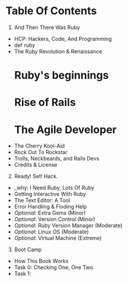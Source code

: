 # Table Of Contents

1. And Then There Was Ruby
  * HCP: Hackers, Code, And Programming
  * def ruby
  * The Ruby Revolution & Renaissance
    # Ruby's beginnings
    # Rise of Rails
    # The Agile Developer
  * The Cherry Kool-Aid
  * Rock Out To Rockstar
  * Trolls, Neckbeards, and Rails Devs
  * Credits & License
2. Ready! Set! Hack.
  * _why: I Need Ruby, Lots Of Ruby
  * Getting Interactive With Ruby
  * The Text Editor: A Tool
  * Error Handling & Finding Help
  * _Optional_: Extra Gems (Minor)
  * _Optional_: Version Control (Minor)
  * _Optional_: Ruby Version Manager (Moderate)
  * _Optional_: Linux OS (Moderate)
  * _Optional_: Virtual Machine (Extreme)
3. Boot Camp
  * How This Book Works
  * Task 0: Checking One, One Two.
  * Task 1: 

